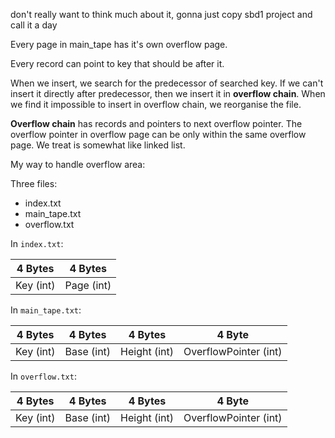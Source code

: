 don't really want to think much about it, gonna just copy sbd1 project
and call it a day


Every page in main_tape has it's own overflow page.

Every record can point to key that should be after it.

When we insert, we search for the predecessor of searched key.
If we can't insert it directly after predecessor, then we insert it in **overflow chain**.
When we find it impossible to insert in overflow chain, we reorganise the file.

**Overflow chain** has records and pointers to next overflow pointer. The overflow pointer in overflow page can be only within the same overflow page. We treat is somewhat like linked list.


My way to handle overflow area:

Three files:
- index.txt
- main_tape.txt
- overflow.txt

In `index.txt`:

| 4 Bytes | 4 Bytes |
| :-: | :-: |
| Key (int) | Page (int) |

In `main_tape.txt`:

| 4 Bytes | 4 Bytes | 4 Bytes | 4 Byte |
| :-: | :-: | :-: | :-: |
| Key (int) | Base (int) | Height (int) | OverflowPointer (int) |

In `overflow.txt`:

| 4 Bytes | 4 Bytes | 4 Bytes | 4 Byte |
| :-: | :-: | :-: | :-: |
| Key (int) | Base (int) | Height (int) | OverflowPointer (int) |
